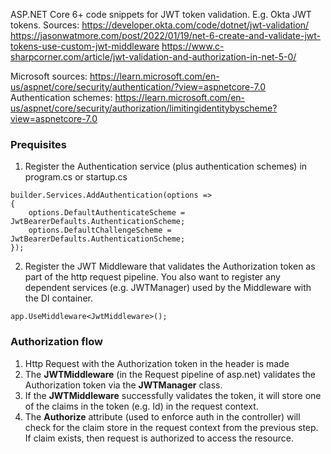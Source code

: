 ASP.NET Core 6+ code snippets for JWT token validation. E.g. Okta JWT tokens.
Sources:
https://developer.okta.com/code/dotnet/jwt-validation/
https://jasonwatmore.com/post/2022/01/19/net-6-create-and-validate-jwt-tokens-use-custom-jwt-middleware
https://www.c-sharpcorner.com/article/jwt-validation-and-authorization-in-net-5-0/

Microsoft sources:
https://learn.microsoft.com/en-us/aspnet/core/security/authentication/?view=aspnetcore-7.0
Authentication schemes: https://learn.microsoft.com/en-us/aspnet/core/security/authorization/limitingidentitybyscheme?view=aspnetcore-7.0

### Prequisites
1. Register the Authentication service (plus authentication schemes) in program.cs or startup.cs
```
builder.Services.AddAuthentication(options =>
{
    options.DefaultAuthenticateScheme = JwtBearerDefaults.AuthenticationScheme;
    options.DefaultChallengeScheme = JwtBearerDefaults.AuthenticationScheme;
});
```

2. Register the JWT Middleware that validates the Authorization token as part of the http request pipeline. You also want to register any dependent services (e.g. JWTManager) used by the Middleware with the DI container.
```
app.UseMiddleware<JwtMiddleware>();
```

### Authorization flow
1. Http Request with the Authorization token in the header is made
2. The **JWTMiddleware** (in the Request pipeline of asp.net) validates the Authorization token via the **JWTManager** class.
3. If the **JWTMiddleware** successfully validates the token, it will store one of the claims in the token (e.g. Id) in the request context.
4. The **Authorize** attribute (used to enforce auth in the controller) will check for the claim store in the request context from the previous step. If claim exists, then request is authorized to access the resource.